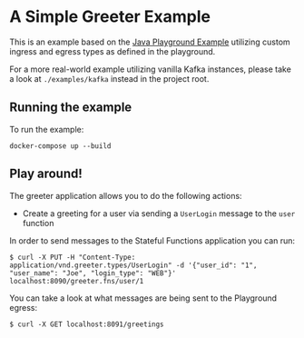 # A Simple Greeter Example

This is an example based on the [Java Playground Example](https://github.com/apache/flink-statefun-playground/tree/1ff449204b367e6dd0d0818ca76a5283890ce2c5/java/greeter)
utilizing custom ingress and egress types as defined in the playground.

For a more real-world example utilizing vanilla Kafka instances, please take a look at
`./examples/kafka` instead in the project root.

## Running the example

To run the example:

```
docker-compose up --build
```

## Play around!

The greeter application allows you to do the following actions:

* Create a greeting for a user via sending a `UserLogin` message to the `user` function

In order to send messages to the Stateful Functions application you can run:

```
$ curl -X PUT -H "Content-Type: application/vnd.greeter.types/UserLogin" -d '{"user_id": "1", "user_name": "Joe", "login_type": "WEB"}' localhost:8090/greeter.fns/user/1
```

You can take a look at what messages are being sent to the Playground egress:

```
$ curl -X GET localhost:8091/greetings
```
